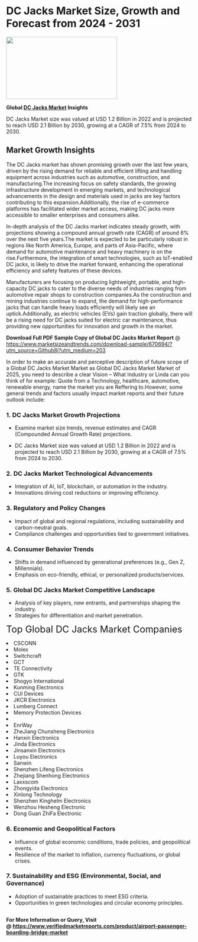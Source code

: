 <H1>DC Jacks Market Size, Growth and Forecast from 2024 - 2031</H1><img class="aligncenter size-medium wp-image-584254" src="https://thirdeyenews.in/wp-content/uploads/2024/09/Global-Market-Research-300x168.jpeg" alt="" width="300" height="168" /><p><strong>Global&nbsp;<a href="https://www.marketsizeandtrends.com/download-sample/670694/?utm_source=Github8j?utm_medium=203">DC Jacks Market</a> Insights</strong></p><p>DC Jacks Market size was valued at USD 1.2 Billion in 2022 and is projected to reach USD 2.1 Billion by 2030, growing at a CAGR of 7.5% from 2024 to 2030.</p><p><h2>Market Growth Insights</h2> <p>The DC Jacks market has shown promising growth over the last few years, driven by the rising demand for reliable and efficient lifting and handling equipment across industries such as automotive, construction, and manufacturing.The increasing focus on safety standards, the growing infrastructure development in emerging markets, and technological advancements in the design and materials used in jacks are key factors contributing to this expansion.Additionally, the rise of e-commerce platforms has facilitated wider market access, making DC jacks more accessible to smaller enterprises and consumers alike.</p> <p>In-depth analysis of the DC Jacks market indicates steady growth, with projections showing a compound annual growth rate (CAGR) of around 6% over the next five years.The market is expected to be particularly robust in regions like North America, Europe, and parts of Asia-Pacific, where demand for automotive maintenance and heavy machinery is on the rise.Furthermore, the integration of smart technologies, such as IoT-enabled DC jacks, is likely to drive the market forward, enhancing the operational efficiency and safety features of these devices.</p> <p>Manufacturers are focusing on producing lightweight, portable, and high-capacity DC jacks to cater to the diverse needs of industries ranging from automotive repair shops to construction companies.As the construction and mining industries continue to expand, the demand for high-performance jacks that can handle heavy loads efficiently will likely see an uptick.Additionally, as electric vehicles (EVs) gain traction globally, there will be a rising need for DC jacks suited for electric car maintenance, thus providing new opportunities for innovation and growth in the market.</p> <p><span class=""><strong>Download Full PDF Sample Copy of Global DC Jacks Market Report</strong> @ <a href="https://www.marketsizeandtrends.com/download-sample/670694/?utm_source=Github8j?utm_medium=203" target="_blank">https://www.marketsizeandtrends.com/download-sample/670694/?utm_source=Github8j?utm_medium=203</a></span></p><p>In order to make an accurate and perceptive description of future scope of a Global&nbsp;DC Jacks Market Market as Global&nbsp;DC Jacks Market Market of 2025, you need to describe a clear Vision &ndash; What Industry or Linda can you think of for example: Quote from a Technology, healthcare, automotive, renewable energy, name the market you are Reffering to.However, some general trends and factors usually impact market reports and their future outlook include:</p><h3>1.&nbsp;<strong>DC Jacks Market Growth Projections</strong></h3><ul><li>Examine market size trends, revenue estimates and CAGR (Compounded Annual Growth Rate) projections.</li><li><p>DC Jacks Market size was valued at USD 1.2 Billion in 2022 and is projected to reach USD 2.1 Billion by 2030, growing at a CAGR of 7.5% from 2024 to 2030.</p></li></ul><h3>2.&nbsp;<strong>DC Jacks Market Technological Advancements</strong></h3><ul><li>Integration of AI, IoT, blockchain, or automation in the industry.</li><li>Innovations driving cost reductions or improving efficiency.</li></ul><h3>3.&nbsp;<strong>Regulatory and Policy Changes</strong></h3><ul><li>Impact of global and regional regulations, including sustainability and carbon-neutral goals.</li><li>Compliance challenges and opportunities tied to government initiatives.</li></ul><h3>4.&nbsp;<strong>Consumer Behavior Trends</strong></h3><ul><li>Shifts in demand influenced by generational preferences (e.g., Gen Z, Millennials).</li><li>Emphasis on eco-friendly, ethical, or personalized products/services.</li></ul><h3>5.&nbsp;<strong>Global DC Jacks Market Competitive Landscape</strong></h3><ul><li>Analysis of key players, new entrants, and partnerships shaping the industry.</li><li>Strategies for differentiation and market penetration.</li></ul><p data-pm-slice="1 1 []"><span style="color: inherit; font-family: inherit; font-size: 25px;">Top Global DC Jacks Market Companies</span></p><div class="" data-test-id=""><p><li>CSCONN</li><li> Molex</li><li> Switchcraft</li><li> GCT</li><li> TE Connectivity</li><li> GTK</li><li> Shogyo International</li><li> Kunming Electronics</li><li> CUI Devices</li><li> JKCR Electronics</li><li> Lumberg Connect</li><li> Memory Protection Devices</li><li></li><li> EnrWay</li><li> ZheJiang Chunsheng Electronics</li><li> Hanxin Electronics</li><li> Jinda Electronics</li><li> Jinsanxin Electronics</li><li> Luyou Electronics</li><li> Sanwin</li><li> Shenzhen Lifeng Electronics</li><li> Zhejiang Shenhong Electronics</li><li> Laxxscom</li><li> Zhongyida Electronics</li><li> Xinlong Technology</li><li> Shenzhen Kinghelm Electronics</li><li> Wenzhou Hesheng Electronic</li><li> Dong Guan ZhiFa Electronic</li></p></div><h3>6.&nbsp;<strong>Economic and Geopolitical Factors</strong></h3><ul><li>Influence of global economic conditions, trade policies, and geopolitical events.</li><li>Resilience of the market to inflation, currency fluctuations, or global crises.</li></ul><h3>7.&nbsp;<strong>Sustainability and ESG (Environmental, Social, and Governance)</strong></h3><ul><li>Adoption of sustainable practices to meet ESG criteria.</li><li>Opportunities in green technologies and circular economy principles.</li></ul><h2><strong style="font-size: 14px;">For More Information or Query, Visit @&nbsp;</strong><a style="background-color: #ffffff; font-size: 14px;" href="https://www.marketsizeandtrends.com/report/dc-jacks-market/" target="_blank">https://www.verifiedmarketreports.com/product/airport-passenger-boarding-bridge-market</a></h2>